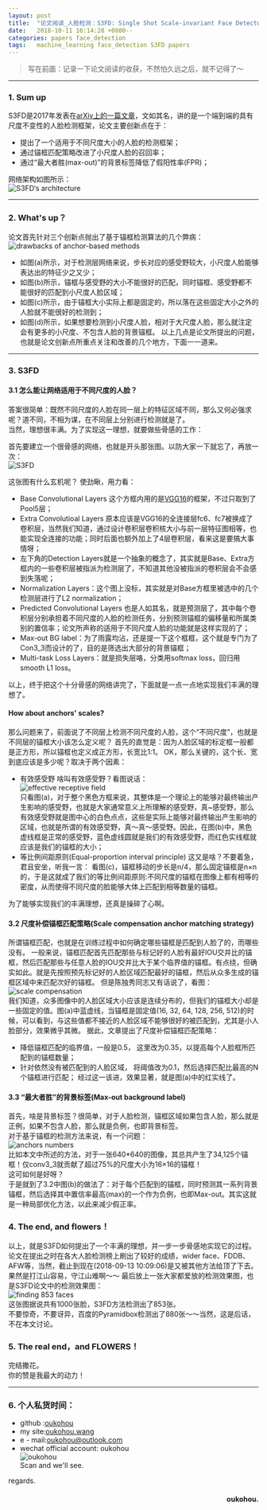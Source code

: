 ```yaml
---
layout: post
title:  "论文阅读_人脸检测：S3FD: Single Shot Scale-invariant Face Detector"
date:   2018-10-11 16:14:28 +0800--
categories: papers face_detection
tags:   machine_learning face_detection S3FD papers
---
```


> 写在前面：记录一下论文阅读的收获，不然怕久远之后，就不记得了～

----------
### 1. Sum up
S3FD是2017年发表在[arXiv上的一篇文章](https://arxiv.org/abs/1708.05237)，文如其名，讲的是一个端到端的具有尺度不变性的人脸检测框架，论文主要创新点在于：  

 - 提出了一个适用于不同尺度大小的人脸的检测框架；
 - 通过锚框匹配策略改进了小尺度人脸的召回率；
 - 通过“最大者胜(max-out)”的背景标签降低了假阳性率(FPR)；
 
网络架构如图所示：  
 ![S3FD‘s architecture](https://s1.ax2x.com/2018/10/12/5T4xQd.png)  

---

### 2. What's up？
论文首先针对三个创新点抛出了基于锚框检测算法的几个弊病：
![drawbacks of anchor-based methods](https://s1.ax2x.com/2018/10/12/5T42aR.png)

 - 如图(a)所示，对于检测层网络来说，步长对应的感受野较大，小尺度人脸能够表达出的特征少之又少；
 - 如图(b)所示，锚框与感受野的大小不能很好的匹配，同时锚框、感受野都不能很好的匹配到小尺度人脸区域；
 - 如图(c)所示，由于锚框大小实际上都是固定的，所以落在这些固定大小之外的人脸就不能很好的检测到；
 - 如图(d)所示，如果想要检测到小尺度人脸，相对于大尺度人脸，那么就注定会有更多的小尺度、不包含人脸的背景锚框。
 以上几点是论文所提出的问题，也就是论文创新点所重点关注和改善的几个地方，下面一一道来。
 
---
### 3. S3FD
#### 3.1 怎么能让网络适用于不同尺度的人脸？
答案很简单：既然不同尺度的人脸在同一层上的特征区域不同，那么又何必强求呢？道不同，不相为谋，在不同层上分别进行检测就是了。  
当然，理想很丰满。为了实现这一理想，就要做些骨感的工作：
 
首先要建立一个很骨感的网络，也就是开头那张图。以防大家一下就忘了，再放一次：  
	![S3FD](https://s1.ax2x.com/2018/10/12/5T4xQd.png)

这张图有什么玄机呢？
使劲瞅，用力看：

 - Base Convolutional Layers 这个方框内用的是[VGG16](https://arxiv.org/abs/1409.1556)的框架，不过只取到了Pool5层；
 - Extra Convolutioal Layers 原本应该是VGG16的全连接层fc6、fc7被换成了卷积层，当然我们知道，通过设计卷积层卷积核大小与前一层特征图相等，也能实现全连接的功能；同时后面也额外加上了4层卷积层，看来这是要搞大事情呀；
 - 左下角的Detection Layers就是一个抽象的概念了，其实就是Base、Extra方框内的一些卷积层被指派为检测层了，不知道其他没被指派的卷积层会不会感到失落呢；
 -  Normalization Layers：这个图上没标，其实就是对Base方框里被选中的几个检测层进行了L2 normalization；
 - Predicted Convolutional Layers 也是人如其名，就是预测层了，其中每个卷积层分别承担着不同尺度的人脸的检测任务，分别预测锚框的偏移量和所属类别的置信率；论文所声称的适用于不同尺度人脸的功能就是这样实现的了；
 - Max-out BG label：为了雨露均沾，还是提一下这个框框，这个就是专门为了Con3_3而设计的了，目的是筛选出大部分的背景锚框；
 - Multi-task Loss Layers：就是损失层咯，分类用softmax loss，回归用smooth L1 loss。 

以上，终于把这个十分骨感的网络讲完了，下面就是一点一点地实现我们丰满的理想了。

####  **How about anchors' scales?**
那么问题来了，前面说了不同层上检测不同尺度的人脸，这个“不同尺度”，也就是不同层的锚框大小该怎么定义呢？
首先的直觉是：因为人脸区域的标定框一般都是正方形，所以锚框也定义成正方形，长宽比1:1。
OK，那么关键的，这个长、宽到底应该是多少呢？取决于两个因素：

 - 有效感受野
	 啥叫有效感受野？看图说话：  
	 ![effective receptive field](https://s1.ax2x.com/2018/10/12/5T4fge.png)  
  只看图(a)，对于整个黑色方框来说，其整体是一个理论上的能够对最终输出产生影响的感受野，也就是大家通常意义上所理解的感受野，真~感受野，那么有效感受野就是图中心的白色点点，这些是实际上能够对最终输出产生影响的区域，也就是所谓的有效感受野，真～真～感受野。因此，在图(b)中，黑色虚线框是正常的感受野，蓝色虚线圆就是我们的有效感受野，而红色实线框就应该是我们的锚框的大小；
 - 等比例间距原则(Equal-proportion interval principle)
这又是啥？不要着急，君且安坐，听我一言：
看图(c)，锚框移动的步长是n/4，那么固定锚框是n×n的，于是这就成了我们的等比例间距原则:不同尺度的锚框在图像上都有相等的密度，从而使得不同尺度的脸能够大体上匹配到相等数量的锚框。

为了能够实现我们的丰满理想，还真是操碎了心啊。

#### 3.2 尺度补偿锚框匹配策略(Scale compensation anchor matching strategy)
所谓锚框匹配，也就是在训练过程中如何确定哪些锚框是匹配到人脸了的，而哪些没有。
一般来说，锚框匹配首先匹配那些与标记好的人脸有最好IOU交并比的锚框，然后匹配那些与任意人脸的IOU交并比大于某个临界值的锚框。有点绕，但确实如此。就是先按照预先标记好的人脸区域匹配最好的锚框，然后从众多生成的锚框区域中来匹配次好的锚框。
但是陈独秀同志又有话说了，看图：  
![scale compensation](https://s1.ax2x.com/2018/10/12/5T4gXY.png)  
我们知道，众多图像中的人脸区域大小应该是连续分布的，但我们的锚框大小却是一些固定的值。图(a)中蓝虚线，当锚框是固定值(16, 32, 64, 128, 256, 512)的时候，可以看到，与这些值都不接近的人脸区域不能够很好的被匹配到，尤其是小人脸部分，效果微乎其微。
据此，文章提出了尺度补偿锚框匹配策略：

 - 降低锚框匹配的临界值，一般是0.5， 这里改为0.35，以提高每个人脸框所匹配到的锚框数量；
 - 针对依然没有被匹配到的人脸区域， 将阈值改为0.1，然后选择匹配比最高的N个锚框进行匹配；
经过这一该进，效果显著，就是图(a)中的红实线了。
#### 3.3 “最大者胜”的背景标签(Max-out background label)  
首先，啥是背景标签？很简单，对于人脸检测，锚框区域如果包含人脸，那么就是正例，如果不包含人脸，那么就是负例，也即背景标签。  
对于基于锚框的检测方法来说，有一个问题：  
![anchors numbers](https://s1.ax2x.com/2018/10/12/5T4Seq.png)  
比如本文中所述的方法，对于一张640*640的图像，其总共产生了34,125个锚框！仅conv3_3就贡献了超过75%的尺度大小为16×16的锚框！  
这可如何是好呀？  
于是就到了3.2中图(b)的做法了：对于每个匹配到的锚框，同时预测其一系列背景锚框，然后选择其中置信率最高(max)的一个作为负例，也即Max-out。其实这就是一种局部优化方法，以此来减少假正率。  

### 4. The end, and flowers！
以上，就是S3FD如何提出了一个丰满的理想，并一步一步骨感地实现它的过程。  
论文在提出之时在各大人脸检测榜上刷出了较好的成绩，wider face、FDDB、AFW等，当然，截止到现在(2018-09-13 10:09:06)是又被其他方法给顶了下去。果然是打江山容易，守江山难啊～～
最后放上一张大家都爱放的检测效果图，也是S3FD论文中的检测效果图：  
![finding 853 faces](https://s1.ax2x.com/2018/10/12/5T4nJi.png)    
这张图据说共有1000张脸，S3FD方法检测出了853张。  
不要惊奇，不要讶异，百度的Pyramidbox检测出了880张～～当然，这是后话，不在本文讨论。  

### 5. The real end，and FLOWERS！
完结撒花。  
你的赞是我最大的动力！  


----------
### 6. 个人私货时间：  
- github 	:[oukohou](https://github.com/oukohou)  
- my site:[oukohou.wang](http://www.oukohou.wang/)  
- e - mail:[oukohou@outlook.com](oukohou@outlook.com)  
- wechat official account: oukohou  
![oukohou](https://s1.ax2x.com/2018/10/12/5T47fr.jpg)  
    Scan and we'll see.


regards.  
<h4 align = "right">oukohou.</h4>

